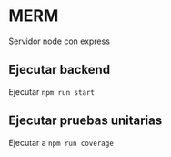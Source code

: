 # MERM

Servidor node con express

## Ejecutar backend

Ejecutar `npm run start`

## Ejecutar pruebas unitarias

Ejecutar a `npm run coverage`
